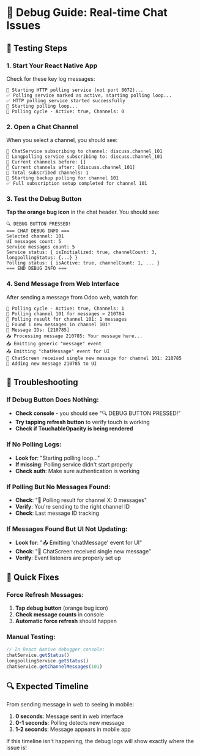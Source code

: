 # 🔧 Debug Guide: Real-time Chat Issues

## 🧪 Testing Steps

### 1. **Start Your React Native App**
Check for these key log messages:

```
🚀 Starting HTTP polling service (not port 8072)...
✅ Polling service marked as active, starting polling loop...
✅ HTTP polling service started successfully
🔄 Starting polling loop...
🔄 Polling cycle - Active: true, Channels: 0
```

### 2. **Open a Chat Channel**
When you select a channel, you should see:

```
📱 ChatService subscribing to channel: discuss.channel_101
📡 Longpolling service subscribing to: discuss.channel_101
📡 Current channels before: []
📡 Current channels after: [discuss.channel_101]
📡 Total subscribed channels: 1
🔄 Starting backup polling for channel 101
✅ Full subscription setup completed for channel 101
```

### 3. **Test the Debug Button**
**Tap the orange bug icon** in the chat header. You should see:

```
🔍 DEBUG BUTTON PRESSED!
=== CHAT DEBUG INFO ===
Selected channel: 101
UI messages count: 5
Service messages count: 5
Service status: { isInitialized: true, channelCount: 3, longpollingStatus: {...} }
Polling status: { isActive: true, channelCount: 1, ... }
=== END DEBUG INFO ===
```

### 4. **Send Message from Web Interface**
After sending a message from Odoo web, watch for:

```
🔄 Polling cycle - Active: true, Channels: 1
🔄 Polling channel 101 for messages > 210784
📨 Polling result for channel 101: 1 messages
📨 Found 1 new messages in channel 101!
📨 Message IDs: [210785]
📥 Processing message 210785: Your message here...
📤 Emitting generic "message" event
📤 Emitting "chatMessage" event for UI
🔄 ChatScreen received single new message for channel 101: 210785
🔄 Adding new message 210785 to UI
```

## 🚨 Troubleshooting

### If Debug Button Does Nothing:
- **Check console** - you should see "🔍 DEBUG BUTTON PRESSED!"
- **Try tapping refresh button** to verify touch is working
- **Check if TouchableOpacity is being rendered**

### If No Polling Logs:
- **Look for**: "Starting polling loop..."
- **If missing**: Polling service didn't start properly
- **Check auth**: Make sure authentication is working

### If Polling But No Messages Found:
- **Check**: "📨 Polling result for channel X: 0 messages"
- **Verify**: You're sending to the right channel ID
- **Check**: Last message ID tracking

### If Messages Found But UI Not Updating:
- **Look for**: "📤 Emitting 'chatMessage' event for UI"
- **Check**: "🔄 ChatScreen received single new message"
- **Verify**: Event listeners are properly set up

## 🎯 Quick Fixes

### Force Refresh Messages:
1. **Tap debug button** (orange bug icon)
2. **Check message counts** in console
3. **Automatic force refresh** should happen

### Manual Testing:
```javascript
// In React Native debugger console:
chatService.getStatus()
longpollingService.getStatus()
chatService.getChannelMessages(101)
```

## 🔍 Expected Timeline

From sending message in web to seeing in mobile:
1. **0 seconds**: Message sent in web interface
2. **0-1 seconds**: Polling detects new message
3. **1-2 seconds**: Message appears in mobile app

If this timeline isn't happening, the debug logs will show exactly where the issue is!

